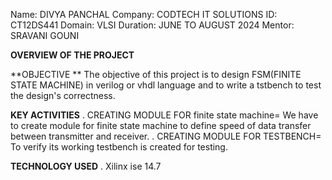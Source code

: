 Name: DIVYA PANCHAL 
Company: CODTECH IT SOLUTIONS
ID: CT12DS441
Domain: VLSI
Duration: JUNE TO AUGUST 2024
Mentor: SRAVANI GOUNI

**OVERVIEW OF THE PROJECT**

**OBJECTIVE **
The objective of this project is to design FSM(FINITE STATE MACHINE) in verilog or vhdl language 
and to write a tstbench to test the design's correctness.

**KEY ACTIVITIES**
. CREATING MODULE FOR finite state machine= We have to create module for finite state machine to define speed of data transfer between transmitter and receiver.
. CREATING MODULE FOR TESTBENCH= To verify its working testbench is created for testing.

**TECHNOLOGY USED**
. Xilinx ise 14.7



